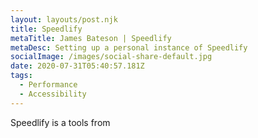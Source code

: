 ```yaml
---
layout: layouts/post.njk
title: Speedlify
metaTitle: James Bateson | Speedlify
metaDesc: Setting up a personal instance of Speedlify
socialImage: /images/social-share-default.jpg
date: 2020-07-31T05:40:57.181Z
tags:
  - Performance
  - Accessibility
---
```

Speedlify is a tools from